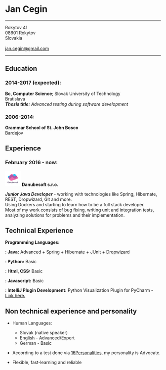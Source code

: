 ﻿Jan Cegin
===========

-------------------     ----------------------------
Rokytov 41                    
08601 Rokytov                         
Slovakia				
<br>jan.cegin@gmail.com

-------------------     ----------------------------

Education
---------

### 2014-2017 (expected):
   **Bc, Computer Science**; Slovak University of Technology <br>
    Bratislava <br>
    **_Thesis title:_** *Advanced testing during software development* <br>

### 2006-2014:
   **Grammar School of St. John Bosco**<br>
    Bardejov<br>


Experience
----------

### February 2016 - now:
<img src="/images/ds_logo.png" alt="Danubesoft logo" style="width: 50px; height: 50px;"/> **Danubesoft s.r.o.** 

**_Junior Java Developer_** -  working with technologies like Spring, Hibernate, REST, Dropwizard, Git and more.<br>
Using Dockers and starting to learn how to be a full stack developer. <br>
Most of my work consists of bug fixing, writing unit and integration tests, analyzing solutions for problems and their implementation. 


Technical Experience
--------------------

**Programming Languages:**

:   **Java:**  Advanced
	+ Spring
	+ Hibernate
	+ JUnit
	+ Dropwizard
	
:   **Python:** Basic

:	**Html, CSS:** Basic

:	**Javascript:** Basic 

:	**IntelliJ Plugin Development:**  Python Visualization Plugin for PyCharm - 
[Link here.](https://github.com/xcegin/PUTVT)

Non technical experience and personality
----------------------------------------

* Human Languages:

     * Slovak (native speaker)
     * English - Advanced/Expert
     * German - Basic

* According to a test done via [16Personalities](https://www.16personalities.com/), my personality is Advocate. 

* Flexible, fast-learning and reliable